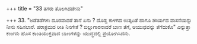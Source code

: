 +++
title = "33 ತಗರು ತೊಲಗಿದಡೇನು"

+++
33. "ಅಡೆತಡೆಗಳು ದೂರವಾದರೆ ತಾನೆ ಏನು ? ದೊಡ್ಡ ಕಾಳಗದ ಉತ್ಕಟತೆ ಹಾಗೂ ಶೌರ್ಯದ ವಾಸನೆಯನ್ನು ನೀನು ಸಹಿಸಲಾರೆ. ಪರಾಕ್ರಮದ ರೀತಿ ನಿನಗೇಕೆ ? ಬಿಲ್ಲುಗಾರನಾದರೆ ಬಾಣ ತೆಗೆ, ಆಯುಧವನ್ನು ತೆಗೆದುಕೊ" ಎನ್ನುತ್ತಾ ಕರ್ಣನು ಹೊಸ ಕಾಂತಿಯುಕ್ತವಾದ ಬಾಣಗಳನ್ನು ಯುದ್ಧದಲ್ಲಿ ಪ್ರಯೋಗಿಸಿದನು.
